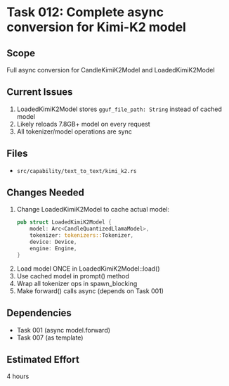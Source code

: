 # Task 012: Complete async conversion for Kimi-K2 model

## Scope
Full async conversion for CandleKimiK2Model and LoadedKimiK2Model

## Current Issues
1. LoadedKimiK2Model stores `gguf_file_path: String` instead of cached model
2. Likely reloads 7.8GB+ model on every request
3. All tokenizer/model operations are sync

## Files
- `src/capability/text_to_text/kimi_k2.rs`

## Changes Needed
1. Change LoadedKimiK2Model to cache actual model:
   ```rust
   pub struct LoadedKimiK2Model {
       model: Arc<CandleQuantizedLlamaModel>,
       tokenizer: tokenizers::Tokenizer,
       device: Device,
       engine: Engine,
   }
   ```
2. Load model ONCE in LoadedKimiK2Model::load()
3. Use cached model in prompt() method
4. Wrap all tokenizer ops in spawn_blocking
5. Make forward() calls async (depends on Task 001)

## Dependencies
- Task 001 (async model.forward)
- Task 007 (as template)

## Estimated Effort
4 hours
